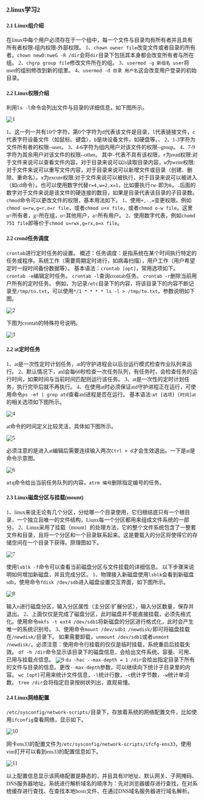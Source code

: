 ### <font face="宋体" >2.linux学习2

#### 2.1 Linux组介绍

在linux中每个用户必须存在于一个组中，每一个文件与目录均有所有者并且具有所有者权限-组内权限-外部权限。
1、`chown owner file`改变文件或者目录的所有者。`chown newO:nweG -R /dir`会将`dir`目录下包括其本身都会改变所有者与所在组。
2、`chgrp group file`修改文件所在的组。
3、`usermod -g 新组名 user`将user的组别修改到新的组里。
4、`usermod -d 目录 用户名`这会改变用户登录的初始目录。

#### 2.2 Linux权限介绍

利用`ls -l`命令会列出文件与目录的详细信息，如下图所示。

![1](picture/文件属性信息.png)

1、这一列一共有10个字符，第0个字符为`d`代表该文件是目录，`l`代表链接文件，`c`代表字符设备文件（如鼠标、键盘），`b`是块设备文件，如硬盘等。、
2、1-3字符为文件所有者的权限--user。
3、4-6字符为组内用户对该文件的权限--group。
4、7-9字符为其余用户对该文件的权限--other。
其中`-`代表不具有该权限，`r`为read权限:对于文件来说可以查看文件内容，对于目录来说可以ls读取目录内容，`w`为write权限:对于文件来说可以重写文件内容，对于目录来说可以新增文件或目录（创建、删除、重命名）。`x`为excute权限:对于文件来说可以被执行，对于目录来说可以被进入（如cd命令）。也可以使用数字代替`r=4,w=2,x=1`，比如要执行`rw-`即为`6`。`.`后面的数字对于文件来说是该文件的硬连接的数目，如果是目录代表该目录的子目录数。
`chmod`命令可以更改文件的权限，基本用法如下。
1、使用`+,-,=`变更权限。例如`chmod u=rw,g=r,o=r file`，或者`chmod u+x file`，或者`chmod o-w file`。这里u=所有者，g=所在组，o=其他用户，a=所有用户。
2、使用数字代表，例如`chomd 751 file`即等价于`chmod u=rwx,g=rx,o=x file`。

#### 2.2 crond任务调度

`crontab`进行定时任务的设置。
概述：任务调度：是指系统在某个时间执行特定的任务或程序。系统工作（需要周期定时进行，如病毒扫描），用户工作（用户希望定时一段时间备份数据等）。
基本语法：`crontab [opt]`，常用选项如下。
`crontab -e`编辑定时任务。
`crontab -l`查询crontab任务。
`crontab -r`删除当前用户所有的定时任务。
例如，为记录`/etc`目录下的内容，将该目录下的内容不断记录至`/tmp/to.txt`，可以使用`*/1 * * * * ls -l > /tmp/to.txt`，参数说明如下图。

![2](/picture/cornd占位符.png)

下图为crontab的特殊符号说明。

![3](/picture/crond特殊符号说明.png)

#### 2.2 at定时任务

1、at是一次性定时计划任务，at的守护进程会以后台运行模式检查作业队列来运行。
2、默认情况下，atd会每60秒检查一次任务队列，有任务时，会检查任务的运行时间，如果时间与当前时间匹配则运行该任务。
3、at是一次性的定时计划任务，执行完毕后就不再执行。
4、在使用at时必须保证atd守护进程正在运行，可使用命令`ps -ef | grep atd`查看atd进程是否在运行。
基本语法:`at [选项] [时间]`at的相关选项如下图所示。

![4](picture/at命令选项.png)

at命令的时间定义比较灵活，具体如下图所示。

![5](picture/at命令的时间定义.png)

必须注意的是进入at编辑后需要连续输入两次`Ctrl + d`才会生效退出。一下是at是命令示意图。

![6](picture/at示例1.png)

`atq`命令给出当前任务队列的内容，`atrm 编号`删除指定编号的任务。

#### 2.3 Linux磁盘分区与挂载(mount)

1、linux来说无论有几个分区，分给哪一个目录使用，它归根结底只有一个根目录，一个独立且唯一的文件结构，Liunx每一个分区都用来组成文件系统的一部分。
2、Linux采用了挂载（mount）的处理方法，它的整个文件系统包含了一整套文件和目录，且将一个分区和一个目录联系起来。这是要载入的分区将使得它的存储空间在一个目录下获得。原理图如下。

![7](picture/磁盘分区与文件系统.png)

使用`lsblk -f`命令可以查看当前磁盘分区与文件挂载的详细信息。
以下步骤来说明如何增加新磁盘，并且完成分区。
1、物理接入新磁盘使用`lsblk`会看到新磁盘sdb，使用命令`fdisk /dev/sdb`进入磁盘设置交互界面，如下图所示。

![8](picture/磁盘设置交互界面.png)

输入`n`进行磁盘分区，输入分区属性（主分区/扩展分区），输入分区数量，保存并退出。
2、上面仅仅是完成了磁盘分区，此时磁盘并不能直接挂载，必须先格式化。使用命令`mkfs -t ext4 /dev/sdb1`将新磁盘的分区进行格式化，此时会产生唯一的系统识别号。
3、使用命令`mount /dev/sdb1 /newdisk/`即可将磁盘挂载在`/newdisk/`目录下。
如果需要卸载，`unmount /dev/sdb1`或者`unmont /newdisk/`。必须注意：使用命令行挂载的仅仅是临时挂载，系统重启后挂载失效。
`df -h /dir`命令显示该目录下的磁盘信息，会给出文件系统、容量、可用、已用与挂载点信息。
![9](picture/df命令示例.png)
`du -hac --max-depth = 1 /dir`会给出指定目录下所有的文件与目录的信息。更改`--max-depth`参数，可以继续向下统计子目录里的内容。
`wc [opt]`可用来统计文件信息，`-l`统计行数，`-c`统计字节数，`-w`统计单词数。
`tree /dir`会将指定目录按树状列出，直观易懂。

#### 2.4 Linux网络配置

`/etc/sysconfig/network-scripts/`目录下，存放着系统的网络配置文件，比如使用`ifconfig`查看网络，显示如下。

![10](picture/网络配置信息.png)

网卡ens33的配置文件为`/etc/sysconfig/network-scripts/ifcfg-ens33`，使用vim打开可以看到ens33的配置信息如下。

![11](picture/ens33配置信息.png)

以上配置信息显示该网络配置是静态的，并且具有IP地址、默认网关、子网掩码、DNS服务器地址。系统进行解析域名的顺序为：先对浏览器缓存进行查找，在对系统缓存进行查找、在查找本地hosts文件、在通过DNS域名服务器进行域名解析。
